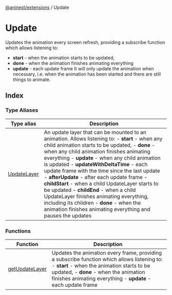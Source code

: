 [@aninest/extensions](../index.md) / Update

# Update

Updates the animation every screen refresh, providing a subscribe function which allows
listening to:
- **start** - when the animation starts to be updated,
- **done** - when the animation finishes animating everything
- **update** - each update frame
It will only update the animation when necessary, i.e. when the animation has
been started and there are still things to animate.

## Index

### Type Aliases

| Type alias | Description |
| ------ | ------ |
| [UpdateLayer](type-aliases/UpdateLayer.md) | An update layer that can be mounted to an animation. Allows listening to: - **start** - when any child animation starts to be updated, - **done** - when any child animation finishes animating everything - **update** - when any child animation is updated - **updateWithDeltaTime** - each update frame with the time since the last update - **afterUpdate** - after each update frame - **childStart** - when a child UpdateLayer starts to be updated - **childEnd** - when a child UpdateLayer finishes animating everything, including its children - **done** - when the animation finishes animating everything and pauses the updates |

### Functions

| Function | Description |
| ------ | ------ |
| [getUpdateLayer](functions/getUpdateLayer.md) | Updates the animation every frame, providing a subscribe function which allows listening to: - **start** - when the animation starts to be updated, - **done** - when the animation finishes animating everything - **update** - each update frame |
